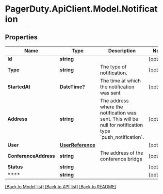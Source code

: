 # PagerDuty.ApiClient.Model.Notification
## Properties

Name | Type | Description | Notes
------------ | ------------- | ------------- | -------------
**Id** | **string** |  | [optional] 
**Type** | **string** | The type of notification. | [optional] 
**StartedAt** | **DateTime?** | The time at which the notification was sent | [optional] 
**Address** | **string** | The address where the notification was sent. This will be null for notification type &#x60;push_notification&#x60;. | [optional] 
**User** | [**UserReference**](UserReference.md) |  | [optional] 
**ConferenceAddress** | **string** | The address of the conference bridge | [optional] 
**Status** | **string** |  | [optional] 
**** | **string** |  | [optional] 

[[Back to Model list]](../README.md#documentation-for-models) [[Back to API list]](../README.md#documentation-for-api-endpoints) [[Back to README]](../README.md)

